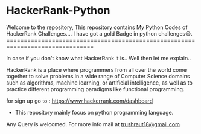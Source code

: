 # HackerRank-Python
Welcome to the repository,
    This repository contains My Python Codes of HackerRank Challenges....
    I have got a gold Badge in python challenges😃.
    ===============================================================================
    
In case if you don't know what HackerRank it is.. Well then let me explain..

HackerRank is a place where programmers from all over the world come together to solve problems in a wide range of Computer Science domains such as algorithms, machine learning, or artificial intelligence, as well as to practice different programming paradigms like functional programming.

for sign up go to : https://www.hackerrank.com/dashboard    

-  This repository mainly focus on python programming language.
   

Any Query is welcomed.
    For more info mail at trushraut18@gmail.com
